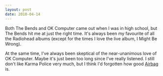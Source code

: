 ```yaml
---
layout: post
date: 2010-04-14
---
```


Both The Bends and OK Computer came out when I was in high school, but The Bends hit me at just the right time. It's always been my favourite of all the Radiohead albums (except for the times I love the live album, I Might Be Wrong). 

At the same time, I've always been skeptical of the near-unanimous love of OK Computer. Maybe it's just been too long since I've really listened. I still don't like Karma Police very much, but I think I'd forgotten how good [Airbag](https://www.youtube.com/watch?v=pfddfdpg1kY) is. 
